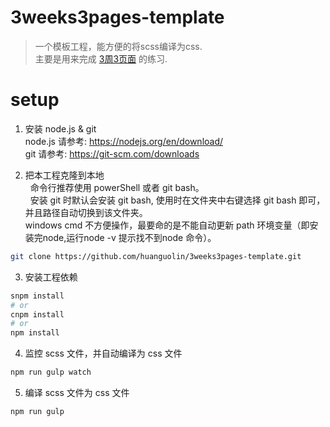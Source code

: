 # 3weeks3pages-template

> 一个模板工程，能方便的将scss编译为css.  
> 主要是用来完成 [3周3页面](https://juntao.gitbooks.io/3-web-designs-in-3-weeks/content/index.html) 的练习.


# setup 

1. 安装 node.js & git   
   node.js 请参考: https://nodejs.org/en/download/   
   git 请参考: https://git-scm.com/downloads   

2. 把本工程克隆到本地    
   命令行推荐使用 powerShell 或者 git bash。   
   安装 git 时默认会安装 git bash, 使用时在文件夹中右键选择 git bash 即可，并且路径自动切换到该文件夹。   
   windows cmd 不方便操作，最要命的是不能自动更新 path 环境变量（即安装完node,运行node -v 提示找不到node 命令）。   
```bash
git clone https://github.com/huanguolin/3weeks3pages-template.git
```

3. 安装工程依赖
```bash
snpm install 
# or
cnpm install
# or 
npm install
```

4. 监控 scss 文件，并自动编译为 css 文件
```bash
npm run gulp watch
```

5. 编译 scss 文件为 css 文件
```bash
npm run gulp 
``` 
